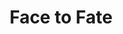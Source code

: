 ---
title:          Face to Fate
genre:          ancient
chinesetitle:   布衣神相
previoustitle:  Simple Clothed Soothsayer
episodes:       30
producer:       Kwan Wing-Chung
broadcaststart: 2006-08-28
broadcastend:   2006-09-28
website:        http://www.tvb.com/tvb_drama/drama/facetofate
starring:       Frankie Lam, Raymond Lam, Tavia Yeung, <mark>Selena Lee</mark>, John Chiang, Anne Heung, Nancy Wu, Derek Kwok
synopsis:       LI BO-YI <small>(Frankie Lam)</small> is a master in physiognomy. Bent on being a gallant ranger, he gets drawn into political intrigues of the black and white side. In terms of relationships, he is lingering between MAI CHIN <small>(Anne Heung)</small>, who's already someone’s wife, and YIP MUNG SIK <small>(Tavia Yeung)</small>, who's the daughter of the mafia leader. Is all this a trick played by the fate or human nature?</p><p>LAI YEUK-YI <small>(Raymond Lam)</small> has been tormented by Lai’s family genetic Progeria Syndrome his entire life. Ostensibly he accepts fate, but actually he is self-degredating. He meets the love of his life, YIN YE-LOI <small>(Selena Lee)</small>, who adds hope and color to his life. But when he bitterly lost his love, he has to go through misery. Is all this determined by the fate, can humans change it?

fullname:       Yin Ye-Loi
altname:		Yuk Fu-Yung
age:            20
identity:       Restaurant Owner
appearance:     5-30
image:          yes
---
